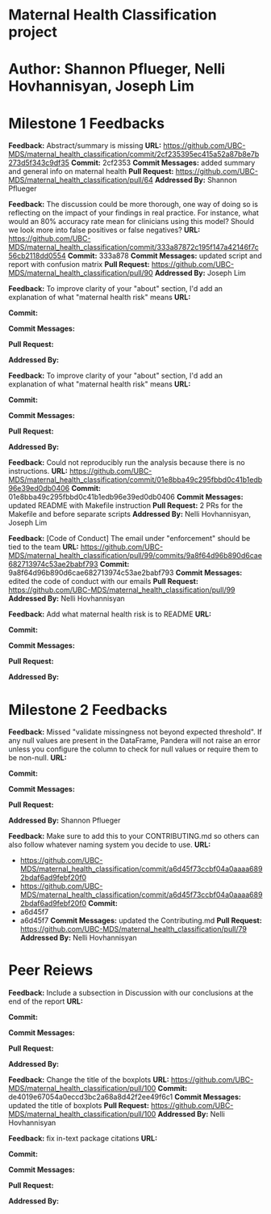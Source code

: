 # Maternal Health Classification project
# Author: Shannon Pflueger, Nelli Hovhannisyan, Joseph Lim

# Milestone 1 Feedbacks
**Feedback:** 
Abstract/summary is missing
**URL:** 
https://github.com/UBC-MDS/maternal_health_classification/commit/2cf235395ec415a52a87b8e7b273d5f343c9df35
**Commit:**
2cf2353
**Commit Messages:** 
added summary and general info on maternal health
**Pull Request:**
https://github.com/UBC-MDS/maternal_health_classification/pull/64
**Addressed By:**
Shannon Pflueger

**Feedback:** 
The discussion could be more thorough, one way of doing so is reflecting on the impact of your findings in real practice. For instance, what would an 80% accuracy rate mean for clinicians using this model? Should we look more into false positives or false negatives?
**URL:** 
https://github.com/UBC-MDS/maternal_health_classification/commit/333a87872c195f147a42146f7c56cb2118dd0554
**Commit:**
333a878
**Commit Messages:** 
updated script and report with confusion matrix
**Pull Request:**
https://github.com/UBC-MDS/maternal_health_classification/pull/90
**Addressed By:**
Joseph Lim

**Feedback:** 
To improve clarity of your "about" section, I'd add an explanation of what "maternal health risk" means
**URL:** 

**Commit:**

**Commit Messages:** 

**Pull Request:**

**Addressed By:**


**Feedback:** 
To improve clarity of your "about" section, I'd add an explanation of what "maternal health risk" means
**URL:** 

**Commit:**

**Commit Messages:** 

**Pull Request:**

**Addressed By:**


**Feedback:** 
Could not reproducibly run the analysis because there is no instructions.
**URL:** 
https://github.com/UBC-MDS/maternal_health_classification/commit/01e8bba49c295fbbd0c41b1edb96e39ed0db0406
**Commit:**
01e8bba49c295fbbd0c41b1edb96e39ed0db0406
**Commit Messages:** 
updated README with Makefile instruction
**Pull Request:**
2 PRs for the Makefile and before separate scripts
**Addressed By:**
Nelli Hovhannisyan, Joseph Lim

**Feedback:** 
[Code of Conduct] The email under "enforcement" should be tied to the team
**URL:** 
https://github.com/UBC-MDS/maternal_health_classification/pull/99/commits/9a8f64d96b890d6cae682713974c53ae2babf793
**Commit:**
9a8f64d96b890d6cae682713974c53ae2babf793
**Commit Messages:** 
edited the code of conduct with our emails 
**Pull Request:**
https://github.com/UBC-MDS/maternal_health_classification/pull/99
**Addressed By:**
Nelli Hovhannisyan

**Feedback:** 
Add what maternal health risk is to README
**URL:** 

**Commit:**

**Commit Messages:** 

**Pull Request:**

**Addressed By:**


# Milestone 2 Feedbacks
**Feedback:** 
Missed "validate missingness not beyond expected threshold". If any null values are present in the DataFrame, Pandera will not raise an error unless you configure the column to check for null values or require them to be non-null.
**URL:** 

**Commit:**

**Commit Messages:** 

**Pull Request:**

**Addressed By:**
Shannon Pflueger

**Feedback:** 
Make sure to add this to your CONTRIBUTING.md so others can also follow whatever naming system you decide to use.
**URL:** 
- https://github.com/UBC-MDS/maternal_health_classification/commit/a6d45f73ccbf04a0aaaa6892bdaf6ad9febf20f0
- https://github.com/UBC-MDS/maternal_health_classification/commit/a6d45f73ccbf04a0aaaa6892bdaf6ad9febf20f0
**Commit:**
- a6d45f7
- a6d45f7
**Commit Messages:** 
updated the Contributing.md
**Pull Request:**
https://github.com/UBC-MDS/maternal_health_classification/pull/79
**Addressed By:**
Nelli Hovhannisyan

# Peer Reiews
**Feedback:** 
Include a subsection in Discussion with our conclusions at the end of the report
**URL:** 

**Commit:**

**Commit Messages:** 

**Pull Request:**

**Addressed By:**


**Feedback:** 
Change the title of the boxplots
**URL:** 
https://github.com/UBC-MDS/maternal_health_classification/pull/100
**Commit:**
de4019e67054a0eccd3bc2a68a8d42f2ee49f6c1
**Commit Messages:** 
updated the title of boxplots
**Pull Request:**
https://github.com/UBC-MDS/maternal_health_classification/pull/100
**Addressed By:**
Nelli Hovhannisyan

**Feedback:** 
fix in-text package citations
**URL:** 

**Commit:**

**Commit Messages:** 

**Pull Request:**

**Addressed By:**
